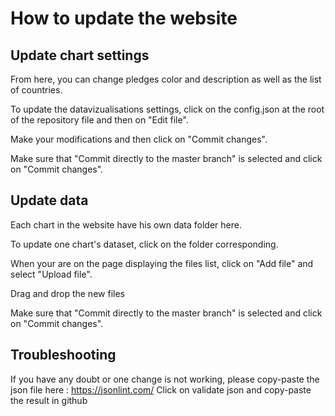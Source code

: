 # How to update the website

## Update chart settings

From here, you can change pledges color and description as well as the list of countries.

To update the datavizualisations settings, click on the config.json at the root of the repository file and then on "Edit file".

Make your modifications and then click on "Commit changes".

Make sure that "Commit directly to the master branch" is selected and click on "Commit changes".

## Update data

Each chart in the website have his own data folder here.

To update one chart's dataset, click on the folder corresponding.

When your are on the page displaying the files list, click on "Add file" and select "Upload file".

Drag and drop the new files

Make sure that "Commit directly to the master branch" is selected and click on "Commit changes".

## Troubleshooting

If you have any doubt or one change is not working, please copy-paste the json file here : https://jsonlint.com/
Click on validate json and copy-paste the result in github
